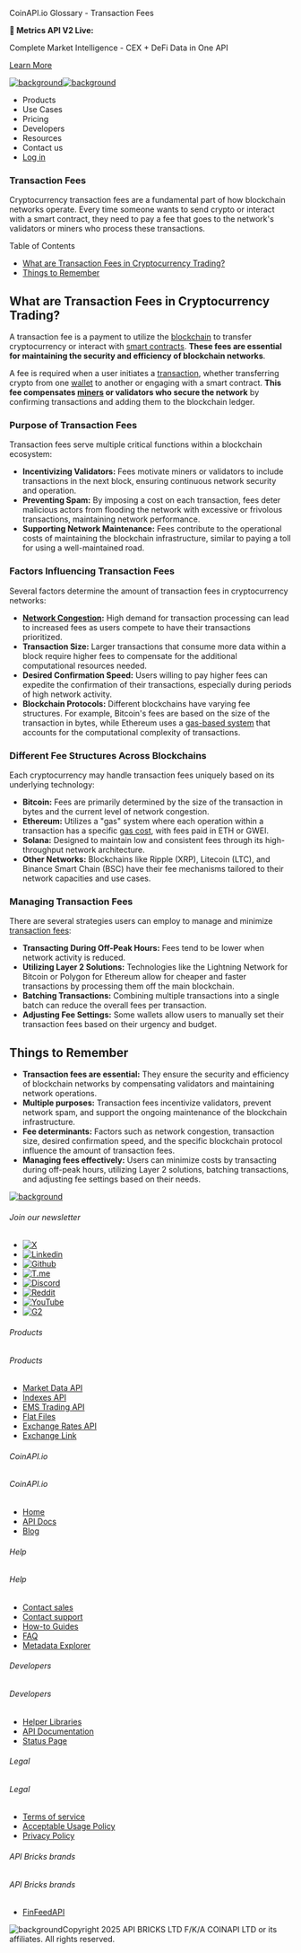 CoinAPI.io Glossary - Transaction Fees

**🚀 Metrics API V2 Live:**

Complete Market Intelligence - CEX + DeFi Data in One API

[Learn More](https://www.coinapi.io/blog/metrics-api-v2-trading-volume-analysis-and-on-chain-metrics)

[![background](https://cdn.sanity.io/images/o65xz72l/production/268144c90959611dea3e360f81e4549c3cd03fd0-142x34.svg)![background](https://cdn.sanity.io/images/o65xz72l/production/e0ca0c29b08cb53631d77de4a84246da316d55d2-142x34.svg)](/)

* Products
* Use Cases
* Pricing
* Developers
* Resources
* Contact us
* [Log in](https://console.coinapi.io/)

### Transaction Fees

Cryptocurrency transaction fees are a fundamental part of how blockchain networks operate. Every time someone wants to send crypto or interact with a smart contract, they need to pay a fee that goes to the network's validators or miners who process these transactions.

Table of Contents

* [What are Transaction Fees in Cryptocurrency Trading?](#link-f2ac9a51b657)
* [Things to Remember](#link-4801b429cfc7)

What are Transaction Fees in Cryptocurrency Trading?
----------------------------------------------------

A transaction fee is a payment to utilize the [blockchain](https://www.coinapi.io/learn/glossary/blockchain) to transfer cryptocurrency or interact with [smart contracts](https://www.coinapi.io/learn/glossary/smart-contract). **These fees are essential for maintaining the security and efficiency of blockchain networks**.

A fee is required when a user initiates a [transaction](https://www.coinapi.io/learn/glossary/transaction), whether transferring crypto from one [wallet](https://www.coinapi.io/learn/glossary/crypto-wallet) to another or engaging with a smart contract. **This fee compensates [miners](https://www.coinapi.io/learn/glossary/mining) or validators who secure the network** by confirming transactions and adding them to the blockchain ledger.

### Purpose of Transaction Fees

Transaction fees serve multiple critical functions within a blockchain ecosystem:

* **Incentivizing Validators:** Fees motivate miners or validators to include transactions in the next block, ensuring continuous network security and operation.
* **Preventing Spam:** By imposing a cost on each transaction, fees deter malicious actors from flooding the network with excessive or frivolous transactions, maintaining network performance.
* **Supporting Network Maintenance:** Fees contribute to the operational costs of maintaining the blockchain infrastructure, similar to paying a toll for using a well-maintained road.

### Factors Influencing Transaction Fees

Several factors determine the amount of transaction fees in cryptocurrency networks:

* **[Network Congestion](https://www.coinapi.io/learn/glossary/network-congestion):** High demand for transaction processing can lead to increased fees as users compete to have their transactions prioritized.
* **Transaction Size:** Larger transactions that consume more data within a block require higher fees to compensate for the additional computational resources needed.
* **Desired Confirmation Speed:** Users willing to pay higher fees can expedite the confirmation of their transactions, especially during periods of high network activity.
* **Blockchain Protocols:** Different blockchains have varying fee structures. For example, Bitcoin's fees are based on the size of the transaction in bytes, while Ethereum uses a [gas-based system](https://www.coinapi.io/learn/glossary/gas-fees) that accounts for the computational complexity of transactions.

### Different Fee Structures Across Blockchains

Each cryptocurrency may handle transaction fees uniquely based on its underlying technology:

* **Bitcoin:** Fees are primarily determined by the size of the transaction in bytes and the current level of network congestion.
* **Ethereum:** Utilizes a "gas" system where each operation within a transaction has a specific [gas cost](https://www.coinapi.io/learn/glossary/gas-fees), with fees paid in ETH or GWEI.
* **Solana:** Designed to maintain low and consistent fees through its high-throughput network architecture.
* **Other Networks:** Blockchains like Ripple (XRP), Litecoin (LTC), and Binance Smart Chain (BSC) have their fee mechanisms tailored to their network capacities and use cases.

### Managing Transaction Fees

There are several strategies users can employ to manage and minimize [transaction fees](https://www.coinapi.io/learn/glossary/transaction-fees):

* **Transacting During Off-Peak Hours:** Fees tend to be lower when network activity is reduced.
* **Utilizing Layer 2 Solutions:** Technologies like the Lightning Network for Bitcoin or Polygon for Ethereum allow for cheaper and faster transactions by processing them off the main blockchain.
* **Batching Transactions:** Combining multiple transactions into a single batch can reduce the overall fees per transaction.
* **Adjusting Fee Settings:** Some wallets allow users to manually set their transaction fees based on their urgency and budget.

Things to Remember
------------------

* **Transaction fees are essential:** They ensure the security and efficiency of blockchain networks by compensating validators and maintaining network operations.
* **Multiple purposes:** Transaction fees incentivize validators, prevent network spam, and support the ongoing maintenance of the blockchain infrastructure.
* **Fee determinants:** Factors such as network congestion, transaction size, desired confirmation speed, and the specific blockchain protocol influence the amount of transaction fees.
* **Managing fees effectively:** Users can minimize costs by transacting during off-peak hours, utilizing Layer 2 solutions, batching transactions, and adjusting fee settings based on their needs.

[![background](https://cdn.sanity.io/images/o65xz72l/production/99475f0760777c30125556b2707e1e8f77f2fba0-179x42.svg)](/)

###### Join our newsletter

* [![X](https://cdn.sanity.io/images/o65xz72l/production/89a93ecdd3eaa62f0d2bad091ff6d92a31e9c372-28x28.svg)](https://twitter.com/realcoinapi "X")
* [![Linkedin](https://cdn.sanity.io/images/o65xz72l/production/be666e8656abe83e43c1db9a3ab76d44b9af5cb5-28x28.svg)](https://www.linkedin.com/company/coinapi "Linkedin")
* [![Github](https://cdn.sanity.io/images/o65xz72l/production/80703d2d9baaef7e7f5471a54a720b9383a63aab-28x28.svg)](https://github.com/coinapi/coinapi-sdk "Github")
* [![T.me](https://cdn.sanity.io/images/o65xz72l/production/39be23a1db383ad12c3e9d4bebae9bc77bf59b8b-28x28.svg)](https://t.me/coinapiofficial "T.me")
* [![Discord](https://cdn.sanity.io/images/o65xz72l/production/9862f060f9b89536f18d4e8770a11bfb00c3e3fd-30x28.svg)](https://discord.gg/vgJbjjsVaC "Discord")
* [![Reddit](https://cdn.sanity.io/images/o65xz72l/production/d02e41d1eab87d289f2bc6a390bcd0c7def1b7ac-30x28.svg)](https://www.reddit.com/r/CoinAPI/ "Reddit")
* [![YouTube](https://cdn.sanity.io/images/o65xz72l/production/535425f0f99df8b6173d663721f8941430d637b2-28x28.svg)](https://www.youtube.com/@CoinAPI_Official "YouTube")
* [![G2](/_next/image?url=https%3A%2F%2Fcdn.sanity.io%2Fimages%2Fo65xz72l%2Fproduction%2F4b1d455c2cab4bf625e7cc96a1b74695c0b3c4bc-28x28.png&w=64&q=75)](https://www.g2.com/products/coinapi/reviews "G2")

###### Products

###### Products

* [Market Data API](/products/market-data-api)
* [Indexes API](/products/indexes-api)
* [EMS Trading API](/products/ems-api)
* [Flat Files](/products/flat-files)
* [Exchange Rates API](/products/exchange-rates-api)
* [Exchange Link](https://www.coinapi.io/products/exchange-link)

###### CoinAPI.io

###### CoinAPI.io

* [Home](https://www.coinapi.io/)
* [API Docs](https://docs.coinapi.io/?_gl=1*jgom05*_gcl_au*NTIxNjU3NzExLjE3MzU1OTM0MTE.*_ga*OTI3MDg0NzQ2LjE3MzU1OTM0MDk.*_ga_063767QGZW*MTczODA3Mzc5MC43My4wLjE3MzgwNzM3OTAuNjAuMC4w*_ga_EXCQW96F7R*MTczODA3Mzc5MC4xMjEuMC4xNzM4MDczNzkwLjAuMC4w)
* [Blog](https://www.coinapi.io/blog)

###### Help

###### Help

* [Contact sales](/contact-us)
* [Contact support](https://console.coinapi.io/?link=/support-tickets)
* [How-to Guides](https://docs.coinapi.io/market-data/how-to-guides/?_gl=1*16m3ndl*_gcl_au*NTIxNjU3NzExLjE3MzU1OTM0MTE.*_ga*OTI3MDg0NzQ2LjE3MzU1OTM0MDk.*_ga_063767QGZW*MTczODA3Mzc5MC43My4wLjE3MzgwNzM3OTAuNjAuMC4w*_ga_EXCQW96F7R*MTczODA3Mzc5MC4xMjEuMC4xNzM4MDczNzkwLjAuMC4w)
* [FAQ](https://docs.coinapi.io/general/faq/?_gl=1*dfjpiw*_gcl_au*NTIxNjU3NzExLjE3MzU1OTM0MTE.*_ga*OTI3MDg0NzQ2LjE3MzU1OTM0MDk.*_ga_063767QGZW*MTczODA3Mzc5MC43My4wLjE3MzgwNzM3OTAuNjAuMC4w*_ga_EXCQW96F7R*MTczODA3Mzc5MC4xMjEuMC4xNzM4MDczNzkwLjAuMC4w)
* [Metadata Explorer](https://docs.coinapi.io/market-data/metadata-tables/introduction)

###### Developers

###### Developers

* [Helper Libraries](https://github.com/api-bricks/api-bricks-sdk/)
* [API Documentation](https://docs.coinapi.io/?_gl=1*iuavdb*_gcl_au*NTIxNjU3NzExLjE3MzU1OTM0MTE.*_ga*OTI3MDg0NzQ2LjE3MzU1OTM0MDk.*_ga_063767QGZW*MTczODA3Mzc5MC43My4wLjE3MzgwNzM3OTAuNjAuMC4w*_ga_EXCQW96F7R*MTczODA3Mzc5MC4xMjEuMC4xNzM4MDczNzkwLjAuMC4w)
* [Status Page](https://status.coinapi.io/?_gl=1*1ww1bbe*_gcl_au*NTIxNjU3NzExLjE3MzU1OTM0MTE.*_ga*OTI3MDg0NzQ2LjE3MzU1OTM0MDk.*_ga_063767QGZW*MTczODA3Mzc5MC43My4wLjE3MzgwNzM3OTAuNjAuMC4w*_ga_EXCQW96F7R*MTczODA3Mzc5MC4xMjEuMC4xNzM4MDczNzkwLjAuMC4w)

###### Legal

###### Legal

* [Terms of service](/legal#terms)
* [Acceptable Usage Policy](/legal#aup)
* [Privacy Policy](/legal#policy)

###### API Bricks brands

###### API Bricks brands

* [FinFeedAPI](https://finfeedapi.com/?utm_source=coinapi.io&utm_medium=referral&utm_campaign=footer)

![background](https://cdn.sanity.io/images/o65xz72l/production/5f005fa1cc9dc85c59ae054bb4a4838566b65c4e-25x26.svg)Copyright 2025 API BRICKS LTD F/K/A COINAPI LTD or its affiliates. All rights reserved.
